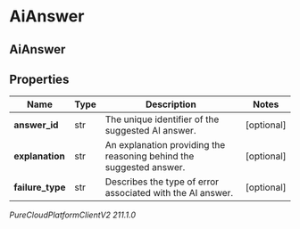 # AiAnswer

## AiAnswer

## Properties

|Name | Type | Description | Notes|
|------------ | ------------- | ------------- | -------------|
| **answer_id** | str | The unique identifier of the suggested AI answer. | [optional] |
| **explanation** | str | An explanation providing the reasoning behind the suggested answer. | [optional] |
| **failure_type** | str | Describes the type of error associated with the AI answer. | [optional] |



_PureCloudPlatformClientV2 211.1.0_

